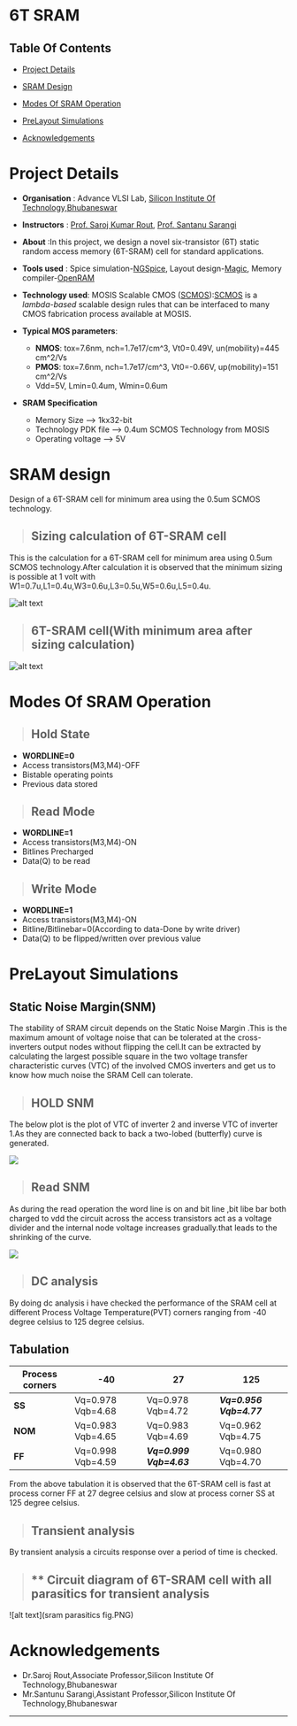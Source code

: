 # 6T SRAM

## Table Of Contents

- [Project Details](https://github.com/satyapanda333/6T-SRAM.git#Project-Details)
- [SRAM Design](https://github.com/satyapanda333/6T-SRAM.git#sram-design)
- [Modes Of SRAM Operation](https://github.com/satyapanda333/6T-SRAM.git#modes-of-sram-operation)




- [PreLayout Simulations](https://github.com/satyapanda333/6T-SRAM.git#PreLayout-Simulations)
- [Acknowledgements](https://github.com/satyapanda333/6T-SRAM.git#Acknowledgements)
  
# Project Details
 - **Organisation** : Advance VLSI Lab, [Silicon Institute Of Technology,Bhubaneswar]
 - **Instructors**  : [Prof. Saroj Kumar Rout], [Prof. Santanu Sarangi]
 - **About**        :In this project, we design a novel six-transistor (6T) static random access memory (6T-SRAM) cell for standard applications.
 - **Tools used** : Spice simulation-[NGSpice], Layout design-[Magic], Memory compiler-[OpenRAM]
 - **Technology used**:  MOSIS Scalable CMOS ([SCMOS]):[SCMOS] is a *lambda-based* scalable design rules that can be interfaced to many CMOS fabrication process available at MOSIS.
 - **Typical MOS parameters**:
    - **NMOS**: tox=7.6nm, nch=1.7e17/cm^3, Vt0=0.49V, un(mobility)=445 cm^2/Vs
    - **PMOS**: tox=7.6nm, nch=1.7e17/cm^3, Vt0=-0.66V, up(mobility)=151 cm^2/Vs
    - Vdd=5V, Lmin=0.4um, Wmin=0.6um
    
 - **SRAM Specification** 
	 -  Memory Size --> 1kx32-bit
	 - Technology PDK file --> 0.4um SCMOS Technology from MOSIS
	 -  Operating voltage --> 5V
# SRAM design
Design of a 6T-SRAM cell for minimum area using the 0.5um SCMOS technology.


>**Sizing calculation of 6T-SRAM cell**
>---
This is the calculation for a 6T-SRAM cell for minimum area using 0.5um SCMOS technology.After calculation it is observed that the minimum sizing is possible at 1 volt with W1=0.7u,L1=0.4u,W3=0.6u,L3=0.5u,W5=0.6u,L5=0.4u.

![alt text](Project%20Images/Screenshot%20(49).png)

>**6T-SRAM cell(With minimum area after sizing calculation)**
>---

![alt text](6tsram.png)




# Modes Of SRAM Operation
 
> **Hold State**
> ---

- **WORDLINE=0** 
- Access transistors(M3,M4)-OFF
- Bistable operating points
- Previous data stored
 
> **Read Mode**
> ---
 
 
- **WORDLINE=1**
- Access transistors(M3,M4)-ON
- Bitlines Precharged
- Data(Q) to be read
 
> **Write Mode**
> ---
 
- **WORDLINE=1**
- Access transistors(M3,M4)-ON
- Bitline/Bitlinebar=0(According to data-Done by write driver)
- Data(Q) to be flipped/written over previous value
# PreLayout Simulations


## Static Noise Margin(SNM)

The stability of SRAM circuit depends on the Static Noise Margin .This is the maximum amount of voltage noise that can be tolerated at the cross-inverters output nodes without flipping the cell.It can be extracted by calculating the largest possible square in the two voltage transfer characteristic curves (VTC) of the involved CMOS inverters and get us to know how much noise the SRAM Cell can tolerate.

>**HOLD SNM**
>---
The below plot is the plot of VTC of inverter 2 and inverse VTC of inverter 1.As they are connected back to back a two-lobed (butterfly) curve is generated.

![](Project%20Images/hold%20curve.png)

>**Read SNM**
>---

As during the read operation the word line is on and bit line ,bit libe bar both charged to vdd the circuit across the access transistors act as a voltage divider and the internal node voltage increases gradually.that leads to the shrinking of the curve.


![](Project%20Images/read%20curve.png)


>**DC analysis**
>---

By doing dc analysis i have checked the performance of the SRAM cell at different Process Voltage Temperature(PVT) corners ranging from -40 degree celsius to 125 degree celsius.
 
## Tabulation

|Process corners|-40|27|125|
|---|---|---|---|
|**SS**|Vq=0.978 Vqb=4.68|Vq=0.978 Vqb=4.72|***Vq=0.956 Vqb=4.77***|
|**NOM**|Vq=0.983 Vqb=4.65|Vq=0.983 Vqb=4.69|Vq=0.962 Vqb=4.75|
|**FF**|Vq=0.998 Vqb=4.59|***Vq=0.999 Vqb=4.63***|Vq=0.980 Vqb=4.70|

From the above tabulation it is observed that the 6T-SRAM cell is fast at process corner FF at 27 degree celsius and slow at process corner SS at 125 degree celsius.

>**Transient analysis**
>---

By transient analysis a circuits response over a period of time is checked.

>** Circuit diagram of 6T-SRAM cell with all parasitics for transient analysis
>---


![alt text](sram parasitics fig.PNG)



# Acknowledgements

- Dr.Saroj Rout,Associate Professor,Silicon Institute Of Technology,Bhubaneswar
- Mr.Santunu Sarangi,Assistant Professor,Silicon Institute Of Technology,Bhubaneswar









* * *
[Silicon Institute Of Technology,Bhubaneswar]: https://www.silicon.ac.in/sitbbsr/
[Prof. Saroj Kumar Rout]: https://www.linkedin.com/in/sroutk/
[Prof. Santanu Sarangi]: https://www.linkedin.com/in/santunu-sarangi-b731305b/
[OpenRAM]:              https://openram.soe.ucsc.edu/
[SCMOS]:                https://www.mosis.com/files/scmos/scmos.pdf
[NGSpice]:              http://ngspice.sourceforge.net
[NGSpiceMan]:           http://ngspice.sourceforge.net/docs/ngspice-html-manual/manual.xhtml
[Magic]:                http://opencircuitdesign.com/magic/
[Netgen]:               http://opencircuitdesign.com/netgen/



